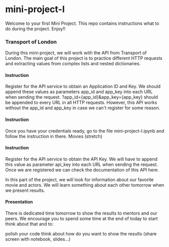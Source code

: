 # mini-project-I

Welcome to your first Mini Project. This repo contains instructions what to do during the project. Enjoy!!

### Transport of London

During this mini-project, we will work with the API from Transport of London. The main goal of this project is to practice different HTTP requests and extracting values from complex lists and nested dictionaries.

#### Instruction

Register for the API service to obtain an Application ID and Key. We should append these values as parameters app_id and app_key into each URL when sending the request.
?app_id={app_id}&app_key={app_key} should be appended to every URL in all HTTP requests. However, this API works without the app_id and app_key in case we can't register for some reason.

#### Instruction

Once you have your credentials ready, go to the file mini-project-I.ipynb and follow the instruction in there.
Movies (stretch)

#### Instruction

Register for the API service to obtain the API Key. We will have to append this value as parameter api_key into each URL when sending the request.
Once we are registered we can check the documentation of this API here.

In this part of the project, we will look for information about our favorite movie and actors. We will learn something about each other tomorrow when we present results.

#### Presentation

There is dedicated time tomorrow to show the results to mentors and our peers. We encourage you to spend some time at the end of today to start think about that and to:

polish your code
think about how do you want to show the results (share screen with notebook, slides...)

